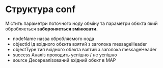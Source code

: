 # Структура conf

Містить параметри поточного ноду обміну та параметри обєкта який обробляється <b>забороняється змінювати.</b>

- nodeName назва обробляємого нода
- objectId Ід вхідного обєкта взятий з заголока messageHeader
- objectType тип вхідного обэкта взятий з заголока messageHeader
- success Аналіз проходить успішно / не успішно 
- source Десереалізований вхідний обєкт в MAP
 